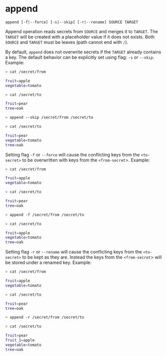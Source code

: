 # append

```text
append [-f|--force] [-s|--skip] [-r|--rename] SOURCE TARGET
```

Append operation reads secrets from `SOURCE` and merges it to `TARGET`.
The `TARGET` will be created with a placeholder value if it does not exists.
Both `SOURCE` and `TARGET` must be leaves (path cannot end with `/`).

By default, `append` does not overwrite secrets if the `TARGET` already contains a key.
The default behavior can be explicitly set using flag: `-s` or `--skip`. Example:

```bash
> cat /secret/from

fruit=apple
vegetable=tomato

> cat /secret/to

fruit=pear
tree=oak

> append --skip /secret/from /secret/to

> cat /secret/to

fruit=pear
vegetable=tomato
tree=oak
```

Setting flag `-f` or `--force` will cause the conflicting keys from the `<to-secret>` to be overwritten with keys from the `<from-secret`>. Example:

```bash
> cat /secret/from

fruit=apple
vegetable=tomato

> cat /secret/to

fruit=pear
tree=oak

> append -f /secret/from /secret/to

> cat /secret/to

fruit=apple
vegetable=tomato
tree=oak
```

Setting flag `-r` or `--rename` will cause the conflicting keys from the `<to-secret>` to be kept as they are. Instead the keys from the `<from-secret`> will be stored under a renamed key. Example:

```bash
> cat /secret/from

fruit=apple
vegetable=tomato

> cat /secret/to

fruit=pear
tree=oak

> append -r /secret/from /secret/to

> cat /secret/to

fruit=pear
fruit_1=apple
vegetable=tomato
tree=oak
```
